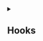 <details>
<summary> <h2>Hooks</h2></summary>
    
- <a href="https://github.com/Mubeen-Ahmad/React_Notes/blob/main/1%20State_hooks.md">1 State Hook | useState & useReducer -> Overview</a><br>
    - <a href="https://github.com/Mubeen-Ahmad/React_Notes/blob/main/2%20intialize_vs_call.md">1.1 Initialize VS Call | useState Example</a><br>
    - <a href="https://github.com/Mubeen-Ahmad/React_Notes/blob/main/3%20pass_new_state_vs_updater_function.md">1.2 Updater Function VS Passing Next State | useState Example</a><br>
    - <a href="https://github.com/Mubeen-Ahmad/React_Notes/blob/main/4%20useState%20More%20Examples.md">1.3 useState | useReducer Examples</a><br>

</details>
